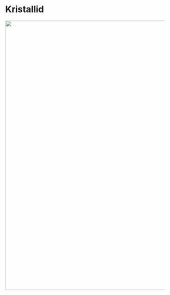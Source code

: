 # Kristallid

<img loading="lazy" width="1920" height="850" src="https://dl3.pushbulletusercontent.com/BwCWjor8xILjm1YGanekq5MeXCkjR3Xn/kristalli%20pere2.png" alt="" class="wp-image-672">

<p style="background-image: url('https://dl3.pushbulletusercontent.com/yox7zT4yacIXjggBSmGzGebagyJHGvQc/Vanaema%20S%C3%B6%C3%B6gid.png');">

